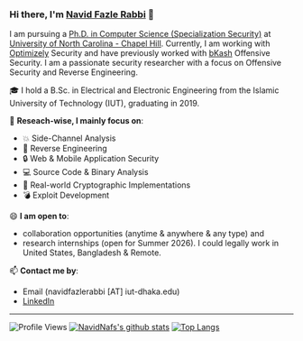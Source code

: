 ### Hi there, I'm [Navid Fazle Rabbi](https://www.navidnaf.com) 👋


I am pursuing a [Ph.D. in Computer Science (Specialization Security)](https://cs.unc.edu/research/areas/) at [University of North Carolina - Chapel Hill](https://www.unc.edu/). Currently, I am working with [Optimizely](https://www.optimizely.com/) Security and have previously worked with [bKash](https://www.bkash.com/) Offensive Security. I am a passionate security researcher with a focus on Offensive Security and Reverse Engineering.

🎓 I hold a B.Sc. in Electrical and Electronic Engineering from the Islamic University of Technology (IUT), graduating in 2019.

🔭 **Reseach-wise, I mainly focus on**:

- 💥 Side-Channel Analysis
- 🔄 Reverse Engineering
- 🔒 Web & Mobile Application Security
- 💻 Source Code & Binary Analysis
- 🔐 Real-world Cryptographic Implementations 
- 💣 Exploit Development 

😄 **I am open to**:

- collaboration opportunities (anytime & anywhere & any type) and 
- research internships (open for Summer 2026). I could legally work in United States, Bangladesh & Remote.

📫 **Contact me by**:
- Email (navidfazlerabbi [AT] iut-dhaka.edu)
- [LinkedIn](https://www.linkedin.com/in/navid-f-rabbi/)

----
![Profile Views](https://komarev.com/ghpvc/?username=NavidNaf)
[![NavidNafs's github stats](https://github-readme-stats.vercel.app/api?username=NavidNaf&theme=radical&count_private=true&hide=contribs)](https://github.com/anuraghazra/github-readme-stats)
[![Top Langs](https://github-readme-stats.vercel.app/api/top-langs/?username=NavidNaf&theme=radical&hide=Jupyter&layout=compact)](https://github.com/anuraghazra/github-readme-stats)


<!--
**NavidNaf/NavidNaf** is a ✨ _special_ ✨ repository because its `README.md` (this file) appears on your GitHub profile.

Here are some ideas to get you started:

- 🔭 I’m currently working on ...
- 🌱 I’m currently learning ...
- 👯 I’m looking to collaborate on ...
- 🤔 I’m looking for help with ...
- 💬 Ask me about ...
- 📫 How to reach me: ...
- 😄 Pronouns: ...
- ⚡ Fun fact: ...
-->
